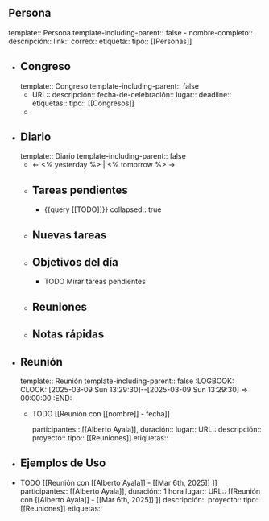 ## Persona
template:: Persona
template-including-parent:: false
	- nombre-completo:: 
	  descripción::
	  link::
	  correo::
	  etiqueta::
	  tipo:: [[Personas]]
- ## Congreso
  template:: Congreso
  template-including-parent:: false
	- URL::
	  descripción::
	  fecha-de-celebración::
	  lugar::
	  deadline::
	  etiquetas::
	  tipo:: [[Congresos]]
	-
- ## Diario
  template:: Diario
  template-including-parent:: false
	- ← <% yesterday %> | <% tomorrow %> →
	- ## Tareas pendientes
		- {{query [[TODO]]}}
		  collapsed:: true
	- ## Nuevas tareas
	- ## Objetivos del día
		- TODO Mirar tareas pendientes
	- ## Reuniones
	- ## Notas rápidas
- ## Reunión
  template:: Reunión
  template-including-parent:: false
  :LOGBOOK:
  CLOCK: [2025-03-09 Sun 13:29:30]--[2025-03-09 Sun 13:29:30] =>  00:00:00
  :END:
	- TODO [[Reunión con [[nombre]] - fecha]]
	  
	  participantes:: [[Alberto Ayala]],
	  duración::
	  lugar::
	  URL::
	  descripción::
	  proyecto::
	  tipo:: [[Reuniones]]
	  etiquetas::
- ## Ejemplos de Uso
- TODO [[Reunión con [[Alberto Ayala]] - [[Mar 6th, 2025]] ]]
  participantes:: [[Alberto Ayala]],
  duración:: 1 hora
  lugar::
  URL:: [[Reunión con [[Alberto Ayala]] - [[Mar 6th, 2025]] ]]
  descripción::
  proyecto::
  tipo:: [[Reuniones]]
  etiquetas::